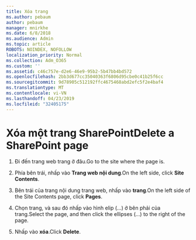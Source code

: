 ```yaml
---
title: Xóa trang
ms.author: pebaum
author: pebaum
manager: mnirkhe
ms.date: 6/8/2018
ms.audience: Admin
ms.topic: article
ROBOTS: NOINDEX, NOFOLLOW
localization_priority: Normal
ms.collection: Adm_O365
ms.custom: ''
ms.assetid: c46c757e-d2e6-46e9-95b2-5b47bb4bd572
ms.openlocfilehash: 2bb3d677cc35040363f6806d95cbe0c41b25f6cc
ms.sourcegitcommit: 9d78905c512192ffc4675468abd2efc5f2e4baf4
ms.translationtype: MT
ms.contentlocale: vi-VN
ms.lasthandoff: 04/23/2019
ms.locfileid: "32405175"
---
```

# <a name="delete-a-sharepoint-page"></a><span data-ttu-id="c2cb1-102">Xóa một trang SharePoint</span><span class="sxs-lookup"><span data-stu-id="c2cb1-102">Delete a SharePoint page</span></span>

1. <span data-ttu-id="c2cb1-103">Đi đến trang web trang ở đâu.</span><span class="sxs-lookup"><span data-stu-id="c2cb1-103">Go to the site where the page is.</span></span>
    
2. <span data-ttu-id="c2cb1-104">Phía bên trái, nhấp vào **Trang web nội dung**.</span><span class="sxs-lookup"><span data-stu-id="c2cb1-104">On the left side, click **Site Contents**.</span></span>
    
3. <span data-ttu-id="c2cb1-105">Bên trái của trang nội dung trang web, nhấp vào **trang**.</span><span class="sxs-lookup"><span data-stu-id="c2cb1-105">On the left side of the Site Contents page, click **Pages**.</span></span>
    
4. <span data-ttu-id="c2cb1-106">Chọn trang, và sau đó nhấp vào hình elip (...) ở bên phải của trang.</span><span class="sxs-lookup"><span data-stu-id="c2cb1-106">Select the page, and then click the ellipses (...) to the right of the page.</span></span>
    
5. <span data-ttu-id="c2cb1-107">Nhấp vào **xóa**.</span><span class="sxs-lookup"><span data-stu-id="c2cb1-107">Click **Delete**.</span></span>
    

